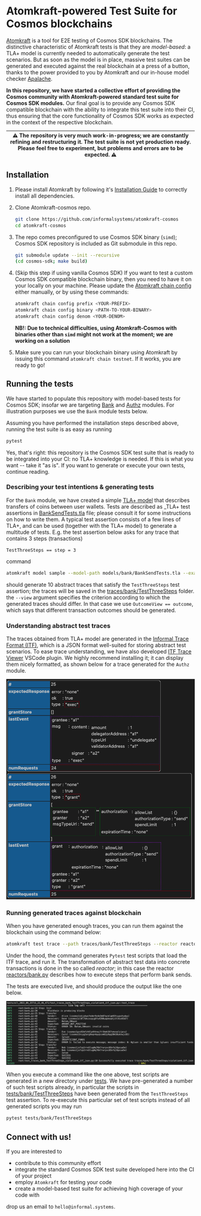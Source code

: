 Atomkraft-powered Test Suite for Cosmos blockchains
===

[Atomkraft](https://github.com/informalsystems/atomkraft) is a tool for E2E testing of Cosmos SDK blockchains. The distinctive characteristic of Atomkraft tests is that they are _model-based_: a TLA+ model is currently needed to automatically generate the test scenarios. But as soon as the model is in place, massive test suites can be generated and executed against the real blockchain at a press of a button, thanks to the power provided to you by Atomkraft and our in-house model checker [Apalache](https://apalache.informal.systems).

**In this repository, we have started a collective effort of providing the Cosmos community with Atomkraft-powered standard test suite for Cosmos SDK modules.** Our final goal is to provide any Cosmos SDK compatible blockchain with the ability to integrate this test suite into their CI, thus ensuring that the core functionality of Cosmos SDK works as expected in the context of the respective blockchain.

| ⚠️ The repository is very much work-in-progress; we are constantly refining and restructuring it. **The test suite is not yet production ready.** Please feel free to experiment, but problems and errors are to be expected. ⚠️ |
| ---------------------------------------------------------------------------------------------- |

## Installation

1. Please install Atomkraft by following it's [Installation Guide](https://github.com/informalsystems/atomkraft/blob/dev/INSTALLATION.md) to correctly install all dependencies.

2. Clone Atomkraft-cosmos repo.
    ```sh
    git clone https://github.com/informalsystems/atomkraft-cosmos
    cd atomkraft-cosmos
    ```

3. The repo comes preconfigured to use Cosmos SDK binary (`simd`); Cosmos SDK repository is included as Git submodule in this repo.
    ```sh
    git submodule update --init --recursive
    (cd cosmos-sdk; make build)
    ```

4. (Skip this step if using vanilla Cosmos SDK) If you want to test a custom Cosmos SDK compatible blockchain binary, then you need to have it on your locally on your machine. Please update the [Atomkraft chain config](chain.toml) either manually, or by using these commands:
    ```sh
    atomkraft chain config prefix <YOUR-PREFIX>
    atomkraft chain config binary <PATH-TO-YOUR-BINARY>
    atomkraft chain config denom <YOUR-DENOM>
    ```

    **NB!: Due to technical difficulties, using Atomkraft-Cosmos with binaries other than `simd` might not work at the moment; we are working on a solution** 

5. Make sure you can run your blockchain binary using Atomkraft by issuing this command `atomkraft chain testnet`. If it works, you are ready to go!

## Running the tests

We have started to populate this repository with model-based tests for Cosmos SDK; insofar we are targeting [Bank](https://github.com/cosmos/cosmos-sdk/tree/main/x/bank) and [Authz](https://github.com/cosmos/cosmos-sdk/tree/main/x/authz) modules. For illustration purposes we use the `Bank` module tests below.

Assuming you have performed the installation steps described above, running the test suite is as easy as running

```sh
pytest
```

Yes, that's right: this repository is the Cosmos SDK test suite that is ready to be integrated into your CI: no TLA+ knowledge is needed. If this is what you want -- take it "as is". If you want to generate or execute your own tests, continue reading.

### Describing your test intentions & generating tests

For the `Bank` module, we have created a simple [TLA+ model](models/bank/BankSend.tla) that describes transfers of coins between user wallets. Tests are described as _TLA+ test assertions in [BankSendTests.tla](models/bank/BankSendTests.tla) file; please consult it for some instructions on how to write them. A typical test assertion consists of a few lines of TLA+, and can be used (together with the TLA+ model) to generate a multitude of tests. E.g. the test assertion below asks for any trace that contains 3 steps (transactions)

```tla
TestThreeSteps == step = 3
```


command

```sh
atomkraft model sample --model-path models/bank/BankSendTests.tla --examples TestThreeSteps --traces-dir traces/bank --max_error=10 --view=TestThreeSteps == step = 3
```

should generate 10 abstract traces that satisfy the `TestThreeSteps` test assertion; the traces will be saved in the [traces/bank/TestThreeSteps](traces/bank/TestThreeSteps/) folder. the `--view` argument specifies the criterion according to which the generated traces should differ. In that case we use `OutcomeView == outcome`, which says that different transaction outcomes should be generated.


### Understanding abstract test traces

The traces obtained from TLA+ model are generated in the [Informal Trace Format (ITF)](https://apalache.informal.systems/docs/adr/015adr-trace.html), which is a JSON format well-suited for storing abstract test scenarios. To ease trace understanding, we have also developed [ITF Trace Viewer](https://marketplace.visualstudio.com/items?itemName=informal.itf-trace-viewer) VSCode plugin. We highly recommend installing it; it can display them nicely formatted, as shown below for a trace generated for the `Authz` module.

![Authz ITF Trace View](docs/ITF-Trace-Viewer.png)

### Running generated traces against blockchain

When you have generated enough traces, you can run them against the blockchain using the command below:

```sh
atomkraft test trace --path traces/bank/TestThreeSteps --reactor reactors/bank.py --keypath action.tag
```

Under the hood, the command generates `Pytest` test scripts that load the ITF trace, and run it. The transformation of abstract test data into concrete transactions is done in the so called _reactor_; in this case the reactor [reactors/bank.py](reactors/bank.py) describes how to execute steps that perform bank sends.

The tests are executed live, and should produce the output like the one below.

![Live test output](docs/Live-Test-Output.png)


When you execute a command like the one above, test scripts are generated in a new directory under [tests](tests/). We have pre-generated a number of such test scripts already, in particular the scripts in [tests/bank/TestThreeSteps](tests/bank/TestThreeSteps/) have been generated from the `TestThreeSteps` test assertion. To re-execute this particular set of test scripts instead of all generated scripts you may run

```sh
pytest tests/bank/TestThreeSteps
```

## Connect with us!

If you are interested to 
- contribute to this community effort
- integrate the standard Cosmos SDK test suite developed here into the CI of your project
- employ `Atomkraft` for testing your code
- create a model-based test suite for achieving high coverage of your code with 

drop us an email to `hello@informal.systems`.